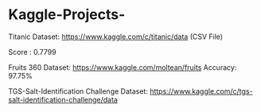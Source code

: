 # Kaggle-Projects-

Titanic Dataset: https://www.kaggle.com/c/titanic/data (CSV File)

Score : 0.7799

Fruits 360 Dataset: https://www.kaggle.com/moltean/fruits
Accuracy: 97.75%

TGS-Salt-Identification Challenge Dataset: https://www.kaggle.com/c/tgs-salt-identification-challenge/data
